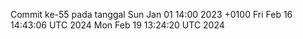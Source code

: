 Commit ke-55 pada tanggal Sun Jan 01 14:00 2023 +0100
Fri Feb 16 14:43:06 UTC 2024
Mon Feb 19 13:24:20 UTC 2024
